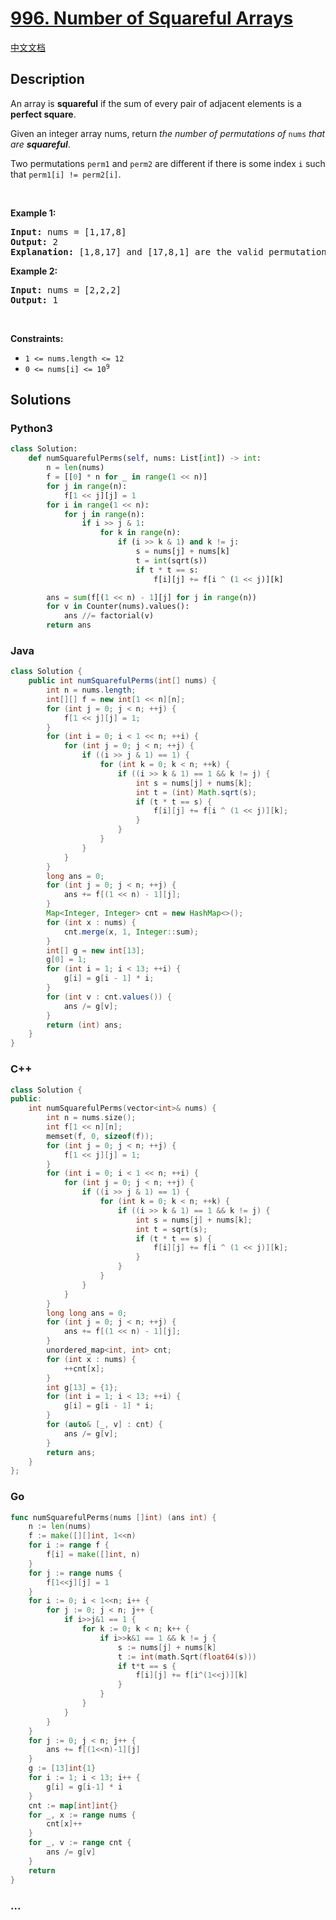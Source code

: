 # [996. Number of Squareful Arrays](https://leetcode.com/problems/number-of-squareful-arrays)

[中文文档](/solution/0900-0999/0996.Number%20of%20Squareful%20Arrays/README.md)

## Description

<p>An array is <strong>squareful</strong> if the sum of every pair of adjacent elements is a <strong>perfect square</strong>.</p>

<p>Given an integer array nums, return <em>the number of permutations of </em><code>nums</code><em> that are <strong>squareful</strong></em>.</p>

<p>Two permutations <code>perm1</code> and <code>perm2</code> are different if there is some index <code>i</code> such that <code>perm1[i] != perm2[i]</code>.</p>

<p>&nbsp;</p>
<p><strong class="example">Example 1:</strong></p>

<pre>
<strong>Input:</strong> nums = [1,17,8]
<strong>Output:</strong> 2
<strong>Explanation:</strong> [1,8,17] and [17,8,1] are the valid permutations.
</pre>

<p><strong class="example">Example 2:</strong></p>

<pre>
<strong>Input:</strong> nums = [2,2,2]
<strong>Output:</strong> 1
</pre>

<p>&nbsp;</p>
<p><strong>Constraints:</strong></p>

<ul>
	<li><code>1 &lt;= nums.length &lt;= 12</code></li>
	<li><code>0 &lt;= nums[i] &lt;= 10<sup>9</sup></code></li>
</ul>

## Solutions

<!-- tabs:start -->

### **Python3**

```python
class Solution:
    def numSquarefulPerms(self, nums: List[int]) -> int:
        n = len(nums)
        f = [[0] * n for _ in range(1 << n)]
        for j in range(n):
            f[1 << j][j] = 1
        for i in range(1 << n):
            for j in range(n):
                if i >> j & 1:
                    for k in range(n):
                        if (i >> k & 1) and k != j:
                            s = nums[j] + nums[k]
                            t = int(sqrt(s))
                            if t * t == s:
                                f[i][j] += f[i ^ (1 << j)][k]

        ans = sum(f[(1 << n) - 1][j] for j in range(n))
        for v in Counter(nums).values():
            ans //= factorial(v)
        return ans
```

### **Java**

```java
class Solution {
    public int numSquarefulPerms(int[] nums) {
        int n = nums.length;
        int[][] f = new int[1 << n][n];
        for (int j = 0; j < n; ++j) {
            f[1 << j][j] = 1;
        }
        for (int i = 0; i < 1 << n; ++i) {
            for (int j = 0; j < n; ++j) {
                if ((i >> j & 1) == 1) {
                    for (int k = 0; k < n; ++k) {
                        if ((i >> k & 1) == 1 && k != j) {
                            int s = nums[j] + nums[k];
                            int t = (int) Math.sqrt(s);
                            if (t * t == s) {
                                f[i][j] += f[i ^ (1 << j)][k];
                            }
                        }
                    }
                }
            }
        }
        long ans = 0;
        for (int j = 0; j < n; ++j) {
            ans += f[(1 << n) - 1][j];
        }
        Map<Integer, Integer> cnt = new HashMap<>();
        for (int x : nums) {
            cnt.merge(x, 1, Integer::sum);
        }
        int[] g = new int[13];
        g[0] = 1;
        for (int i = 1; i < 13; ++i) {
            g[i] = g[i - 1] * i;
        }
        for (int v : cnt.values()) {
            ans /= g[v];
        }
        return (int) ans;
    }
}
```

### **C++**

```cpp
class Solution {
public:
    int numSquarefulPerms(vector<int>& nums) {
        int n = nums.size();
        int f[1 << n][n];
        memset(f, 0, sizeof(f));
        for (int j = 0; j < n; ++j) {
            f[1 << j][j] = 1;
        }
        for (int i = 0; i < 1 << n; ++i) {
            for (int j = 0; j < n; ++j) {
                if ((i >> j & 1) == 1) {
                    for (int k = 0; k < n; ++k) {
                        if ((i >> k & 1) == 1 && k != j) {
                            int s = nums[j] + nums[k];
                            int t = sqrt(s);
                            if (t * t == s) {
                                f[i][j] += f[i ^ (1 << j)][k];
                            }
                        }
                    }
                }
            }
        }
        long long ans = 0;
        for (int j = 0; j < n; ++j) {
            ans += f[(1 << n) - 1][j];
        }
        unordered_map<int, int> cnt;
        for (int x : nums) {
            ++cnt[x];
        }
        int g[13] = {1};
        for (int i = 1; i < 13; ++i) {
            g[i] = g[i - 1] * i;
        }
        for (auto& [_, v] : cnt) {
            ans /= g[v];
        }
        return ans;
    }
};
```

### **Go**

```go
func numSquarefulPerms(nums []int) (ans int) {
	n := len(nums)
	f := make([][]int, 1<<n)
	for i := range f {
		f[i] = make([]int, n)
	}
	for j := range nums {
		f[1<<j][j] = 1
	}
	for i := 0; i < 1<<n; i++ {
		for j := 0; j < n; j++ {
			if i>>j&1 == 1 {
				for k := 0; k < n; k++ {
					if i>>k&1 == 1 && k != j {
						s := nums[j] + nums[k]
						t := int(math.Sqrt(float64(s)))
						if t*t == s {
							f[i][j] += f[i^(1<<j)][k]
						}
					}
				}
			}
		}
	}
	for j := 0; j < n; j++ {
		ans += f[(1<<n)-1][j]
	}
	g := [13]int{1}
	for i := 1; i < 13; i++ {
		g[i] = g[i-1] * i
	}
	cnt := map[int]int{}
	for _, x := range nums {
		cnt[x]++
	}
	for _, v := range cnt {
		ans /= g[v]
	}
	return
}
```

### **...**

```

```

<!-- tabs:end -->
